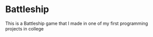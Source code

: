# Battleship
This is a Battleship game that I made in one of my first programming projects in college
